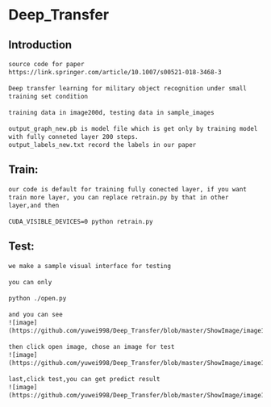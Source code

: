 # Deep_Transfer

## Introduction
    source code for paper https://link.springer.com/article/10.1007/s00521-018-3468-3

    Deep transfer learning for military object recognition under small training set condition

    training data in image200d, testing data in sample_images

    output_graph_new.pb is model file which is get only by training model with fully conneted layer 200 steps.
    output_labels_new.txt record the labels in our paper
 
## Train:
    our code is default for training fully conected layer, if you want train more layer, you can replace retrain.py by that in other layer,and then 
    
    CUDA_VISIBLE_DEVICES=0 python retrain.py
    
## Test:
    we make a sample visual interface for testing
    
    you can only 
    
    python ./open.py
    
    and you can see 
    ![image](https://github.com/yuwei998/Deep_Transfer/blob/master/ShowImage/image1.png)
    
    then click open image, chose an image for test
    ![image](https://github.com/yuwei998/Deep_Transfer/blob/master/ShowImage/image1.png)
    
    last,click test,you can get predict result
    ![image](https://github.com/yuwei998/Deep_Transfer/blob/master/ShowImage/image1.png)
    
    
    
